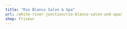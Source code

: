```yaml
---
title: "Rio Blanco Salon & Spa"
url: /white-river-junction/rio-blanco-salon-und-spa/
shop: Friseur
---
```

